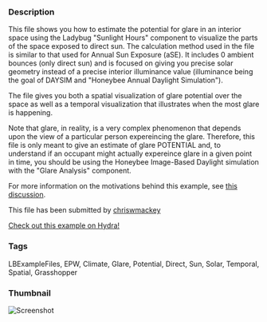 ### Description 
This file shows you how to estimate the potential for glare in an interior space using the Ladybug "Sunlight Hours" component to visualize the parts of the space exposed to direct sun.  The calculation method used in the file is similar to that used for Annual Sun Exposure (aSE).  It includes 0 ambient bounces (only direct sun) and is focused on giving you precise solar geometry instead of a precise interior illuminance value (illuminance being the goal of DAYSIM and "Honeybee Annual Daylight Simulation"). 
The file gives you both a spatial visualization of glare potential over the space as well as a temporal visualization that illustrates when the most glare is happening.
Note that glare, in reality, is a very complex phenomenon that depends upon the view of a particular person expereincing the glare.  Therefore, this file is only meant to give an estimate of glare POTENTIAL and, to understand if an occupant might actually expereince glare in a given point in time, you should be using the Honeybee Image-Based Daylight simulation with the "Glare Analysis" component.
For more information on the motivations behind this example, see [this discussion](http://www.grasshopper3d.com/group/ladybug/forum/topics/ase-calculation?commentId=2985220%3AComment%3A1400155&xg_source=msg_com_gr_forum).

This file has been submitted by [chriswmackey](https://github.com/chriswmackey)

[Check out this example on Hydra!](http://hydrashare.github.io/hydra/viewer?owner=chriswmackey&fork=hydra_2&id=Estimate_Glare_Potential_Over_a_Year)
### Tags 
LBExampleFiles, EPW, Climate, Glare, Potential, Direct, Sun, Solar, Temporal, Spatial, Grasshopper
### Thumbnail 
![Screenshot](https://raw.githubusercontent.com/chriswmackey/hydra/master/Estimate_Glare_Potential_Over_a_Year/thumbnail.png)
